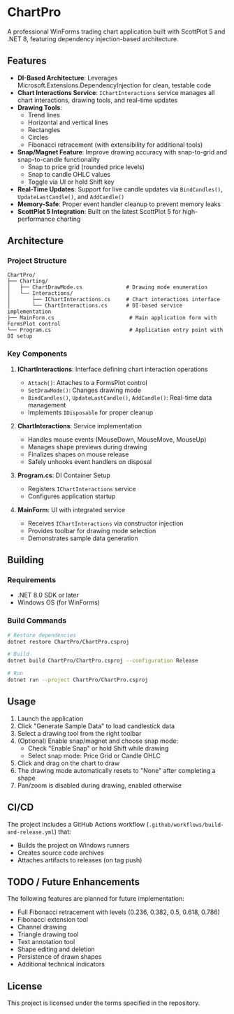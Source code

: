 # ChartPro

A professional WinForms trading chart application built with ScottPlot 5 and .NET 8, featuring dependency injection-based architecture.

## Features

- **DI-Based Architecture**: Leverages Microsoft.Extensions.DependencyInjection for clean, testable code
- **Chart Interactions Service**: `IChartInteractions` service manages all chart interactions, drawing tools, and real-time updates
- **Drawing Tools**: 
  - Trend lines
  - Horizontal and vertical lines
  - Rectangles
  - Circles
  - Fibonacci retracement (with extensibility for additional tools)
- **Snap/Magnet Feature**: Improve drawing accuracy with snap-to-grid and snap-to-candle functionality
  - Snap to price grid (rounded price levels)
  - Snap to candle OHLC values
  - Toggle via UI or hold Shift key
- **Real-Time Updates**: Support for live candle updates via `BindCandles()`, `UpdateLastCandle()`, and `AddCandle()`
- **Memory-Safe**: Proper event handler cleanup to prevent memory leaks
- **ScottPlot 5 Integration**: Built on the latest ScottPlot 5 for high-performance charting

## Architecture

### Project Structure

```
ChartPro/
├── Charting/
│   ├── ChartDrawMode.cs              # Drawing mode enumeration
│   └── Interactions/
│       ├── IChartInteractions.cs     # Chart interactions interface
│       └── ChartInteractions.cs      # DI-based service implementation
├── MainForm.cs                        # Main application form with FormsPlot control
└── Program.cs                         # Application entry point with DI setup
```

### Key Components

1. **IChartInteractions**: Interface defining chart interaction operations
   - `Attach()`: Attaches to a FormsPlot control
   - `SetDrawMode()`: Changes drawing mode
   - `BindCandles()`, `UpdateLastCandle()`, `AddCandle()`: Real-time data management
   - Implements `IDisposable` for proper cleanup

2. **ChartInteractions**: Service implementation
   - Handles mouse events (MouseDown, MouseMove, MouseUp)
   - Manages shape previews during drawing
   - Finalizes shapes on mouse release
   - Safely unhooks event handlers on disposal

3. **Program.cs**: DI Container Setup
   - Registers `IChartInteractions` service
   - Configures application startup

4. **MainForm**: UI with integrated service
   - Receives `IChartInteractions` via constructor injection
   - Provides toolbar for drawing mode selection
   - Demonstrates sample data generation

## Building

### Requirements

- .NET 8.0 SDK or later
- Windows OS (for WinForms)

### Build Commands

```bash
# Restore dependencies
dotnet restore ChartPro/ChartPro.csproj

# Build
dotnet build ChartPro/ChartPro.csproj --configuration Release

# Run
dotnet run --project ChartPro/ChartPro.csproj
```

## Usage

1. Launch the application
2. Click "Generate Sample Data" to load candlestick data
3. Select a drawing tool from the right toolbar
4. (Optional) Enable snap/magnet and choose snap mode:
   - Check "Enable Snap" or hold Shift while drawing
   - Select snap mode: Price Grid or Candle OHLC
5. Click and drag on the chart to draw
6. The drawing mode automatically resets to "None" after completing a shape
7. Pan/zoom is disabled during drawing, enabled otherwise

## CI/CD

The project includes a GitHub Actions workflow (`.github/workflows/build-and-release.yml`) that:
- Builds the project on Windows runners
- Creates source code archives
- Attaches artifacts to releases (on tag push)

## TODO / Future Enhancements

The following features are planned for future implementation:
- Full Fibonacci retracement with levels (0.236, 0.382, 0.5, 0.618, 0.786)
- Fibonacci extension tool
- Channel drawing
- Triangle drawing tool
- Text annotation tool
- Shape editing and deletion
- Persistence of drawn shapes
- Additional technical indicators

## License

This project is licensed under the terms specified in the repository.
